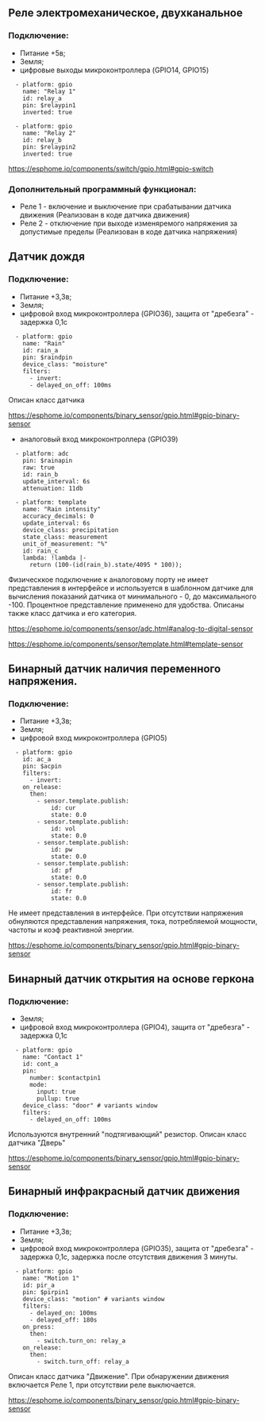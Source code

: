 ## Реле электромеханическое, двухканальное

### Подключение:
* Питание +5в;
* Земля;
* цифровые выходы микроконтроллера (GPIO14, GPIO15)

```
  - platform: gpio
    name: "Relay 1"
    id: relay_a
    pin: $relaypin1
    inverted: true

  - platform: gpio
    name: "Relay 2"
    id: relay_b
    pin: $relaypin2
    inverted: true
```
https://esphome.io/components/switch/gpio.html#gpio-switch
### Дополнительный программный функционал:
* Реле 1 - включение и выключение при срабатывании датчика движения (Реализован в коде датчика движения)
* Реле 2 - отключение при выходе изменяремого напряжения за допустимые пределы (Реализован в коде датчика напряжения)

## Датчик дождя
### Подключение:
* Питание +3,3в;
* Земля;
* цифровой вход микроконтроллера (GPIO36), защита от "дребезга" - задержка 0,1с
```
  - platform: gpio
    name: "Rain"
    id: rain_a
    pin: $raindpin
    device_class: "moisture" 
    filters:
      - invert:
      - delayed_on_off: 100ms
```
Описан класс датчика

https://esphome.io/components/binary_sensor/gpio.html#gpio-binary-sensor

* аналоговый вход микроконтроллера (GPIO39)
```
  - platform: adc
    pin: $rainapin
    raw: true
    id: rain_b
    update_interval: 6s
    attenuation: 11db

  - platform: template
    name: "Rain intensity"
    accuracy_decimals: 0
    update_interval: 6s
    device_class: precipitation
    state_class: measurement
    unit_of_measurement: "%"
    id: rain_c
    lambda: !lambda |-
      return (100-(id(rain_b).state/4095 * 100));
```
Физическкое подключение к аналоговому порту не имеет представления в интерфейсе и используется в шаблонном датчике для вычисления показаний датчика от минимального - 0, до максимального -100. Процентное представление применено для удобства. Описаны также класс датчика и его категория.

https://esphome.io/components/sensor/adc.html#analog-to-digital-sensor

https://esphome.io/components/sensor/template.html#template-sensor

## Бинарный датчик наличия переменного напряжения. 
### Подключение:
* Питание +3,3в;
* Земля;
* цифровой вход микроконтроллера (GPIO5)
```
  - platform: gpio
    id: ac_a
    pin: $acpin
    filters:
      - invert:
    on_release:
      then:
        - sensor.template.publish:
            id: cur
            state: 0.0
        - sensor.template.publish:
            id: vol
            state: 0.0
        - sensor.template.publish:
            id: pw
            state: 0.0
        - sensor.template.publish:
            id: pf
            state: 0.0
        - sensor.template.publish:
            id: fr
            state: 0.0
```

Не имеет представления в интерфейсе. 
При отсутствии напряжения обнуляются представления напряжения, тока, потребляемой мощности, частоты и коэф реактивной энергии.

https://esphome.io/components/binary_sensor/gpio.html#gpio-binary-sensor

## Бинарный датчик открытия на основе геркона
### Подключение:
* Земля;
* цифровой вход микроконтроллера (GPIO4), защита от "дребезга" - задержка 0,1с
```
  - platform: gpio
    name: "Contact 1"
    id: cont_a
    pin:
      number: $contactpin1
      mode:
        input: true
        pullup: true
    device_class: "door" # variants window
    filters:
      - delayed_on_off: 100ms
```
Используются внутренний "подтягивающий" резистор. Описан класс датчика "Дверь"

https://esphome.io/components/binary_sensor/gpio.html#gpio-binary-sensor

## Бинарный инфракрасный датчик движения
### Подключение:
* Питание +3,3в;
* Земля;
* цифровой вход микроконтроллера (GPIO35), защита от "дребезга" - задержка 0,1с, задержка после отсутствия движения 3 минуты.
```
  - platform: gpio
    name: "Motion 1"
    id: pir_a
    pin: $pirpin1
    device_class: "motion" # variants window
    filters:
      - delayed_on: 100ms
      - delayed_off: 180s
    on_press:
      then:
        - switch.turn_on: relay_a
    on_release:
      then:
        - switch.turn_off: relay_a
```
Описан класс датчика "Движение". При обнаружении движения включается Реле 1, при отсутствии реле выключается.

https://esphome.io/components/binary_sensor/gpio.html#gpio-binary-sensor
